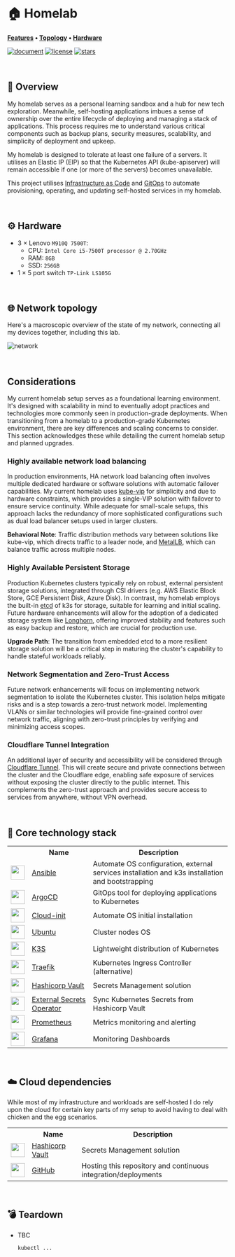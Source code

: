 # 🏠 Homelab

**[Features](#features) • [Topology](#🌐-network-topology) • [Hardware](#⚙️-hardware)**

[![document](https://img.shields.io/website?label=document&logo=gitbook&logoColor=white&style=flat-square&url=https%3A%2F%2Fhomelab.jordanhoare.com)](https://homelab.jordanhoare.com)
[![license](https://img.shields.io/github/license/jordanhoare/homelab?style=flat-square&logo=gnu&logoColor=white)](https://www.gnu.org/licenses/gpl-3.0.html)
[![stars](https://img.shields.io/github/stars/jordanhoare/homelab?logo=github&logoColor=white&color=gold&style=flat-square)](https://github.com/jordanhoare/homelab)


<br>

## 📖 Overview

My homelab serves as a personal learning sandbox and a hub for new tech exploration. Meanwhile, self-hosting applications imbues a sense of ownership over the entire lifecycle of deploying and managing a stack of applications. This process requires me to understand various critical components such as backup plans, security measures, scalability, and simplicity of deployment and upkeep.

My homelab is designed to tolerate at least one failure of a servers. It utilises an Elastic IP (EIP) so that the Kubernetes API (kube-apiserver) will remain accessible if one (or more of the servers) becomes unavailable. 

This project utilises [Infrastructure as Code](https://en.wikipedia.org/wiki/Infrastructure_as_code) and [GitOps](https://www.weave.works/technologies/gitops) to automate provisioning, operating, and updating self-hosted services in my homelab. 

<br>


## ⚙️ Hardware

- 3 × Lenovo `M910Q 7500T`:
    - CPU: `Intel Core i5-7500T processor @ 2.70GHz`
    - RAM: `8GB`
    - SSD: `256GB`
- 1 × 5 port switch `TP-Link LS105G`

<br>

## 🌐 Network topology

Here's a macroscopic overview of the state of my network, connecting all my devices together, including this lab.

![network](https://jordanhoare.github.io/homelab/assets/drawings/topology.excalidraw.svg)


<br>

## Considerations

My current homelab setup serves as a foundational learning environment. It's designed with scalability in mind to eventually adopt practices and technologies more commonly seen in production-grade deployments. When transitioning from a homelab to a production-grade Kubernetes environment, there are key differences and scaling concerns to consider. This section acknowledges these while detailing the current homelab setup and planned upgrades.

### Highly available network load balancing
In production environments, HA network load balancing often involves multiple dedicated hardware or software solutions with automatic failover capabilities. My current homelab uses [kube-vip](https://kube-vip.io/) for simplicity and due to hardware constraints, which provides a single-VIP solution with failover to ensure service continuity. While adequate for small-scale setups, this approach lacks the redundancy of more sophisticated configurations such as dual load balancer setups used in larger clusters.

**Behavioral Note**: Traffic distribution methods vary between solutions like kube-vip, which directs traffic to a leader node, and [MetalLB](https://metallb.universe.tf/), which can balance traffic across multiple nodes.

### Highly Available Persistent Storage

Production Kubernetes clusters typically rely on robust, external persistent storage solutions, integrated through CSI drivers (e.g. AWS Elastic Block Store, GCE Persistent Disk, Azure Disk). In contrast, my homelab employs the built-in [etcd](https://docs.k3s.io/datastore/ha-embedded) of k3s for storage, suitable for learning and initial scaling. Future hardware enhancements will allow for the adoption of a dedicated storage system like [Longhorn](https://longhorn.io/), offering improved stability and features such as easy backup and restore, which are crucial for production use.

**Upgrade Path**: The transition from embedded etcd to a more resilient storage solution will be a critical step in maturing the cluster's capability to handle stateful workloads reliably.


### Network Segmentation and Zero-Trust Access
Future network enhancements will focus on implementing network segmentation to isolate the Kubernetes cluster. This isolation helps mitigate risks and is a step towards a zero-trust network model. Implementing VLANs or similar technologies will provide fine-grained control over network traffic, aligning with zero-trust principles by verifying and minimizing access scopes.

### Cloudflare Tunnel Integration
An additional layer of security and accessibility will be considered through [Cloudflare Tunnel](https://www.cloudflare.com/en-au/products/tunnel/). This will create secure and private connections between the cluster and the Cloudflare edge, enabling safe exposure of services without exposing the cluster directly to the public internet. This complements the zero-trust approach and provides secure access to services from anywhere, without VPN overhead.


<br>

## 🔧 Core technology stack

<div class="d-flex">
<table class="table table-white table-borderer border-dark w-auto align-middle">
    <tr>
        <th></th>
        <th>Name</th>
        <th>Description</th>
    </tr>
    <tr> 
        <td><img width="32" src="https://jordanhoare.github.io/homelab/assets/logos/ansible.svg"></td>
        <td><a href="https://www.ansible.com">Ansible</a></td>
        <td>Automate OS configuration, external services installation and k3s installation and bootstrapping</td>
    </tr>
    <tr>
        <td><img width="32" src="https://jordanhoare.github.io/homelab/assets/logos/argocd.svg"></td>
        <td><a href="https://argoproj.github.io/cd">ArgoCD</a></td>
        <td>GitOps tool for deploying applications to Kubernetes</td>
    </tr>
    <tr>
        <td><img width="32" src="https://jordanhoare.github.io/homelab/assets/logos/cloud-init.svg"></td>
        <td><a href="https://cloudinit.readthedocs.io/en/latest/">Cloud-init</a></td>
        <td>Automate OS initial installation</td>
    </tr>
    <tr>
        <td><img width="32" src="https://jordanhoare.github.io/homelab/assets/logos/ubuntu.svg"></td>
        <td><a href="https://ubuntu.com/">Ubuntu</a></td>
        <td>Cluster nodes OS</td>
    </tr>
    <tr>
        <td><img width="32" src="https://jordanhoare.github.io/homelab/assets/logos/k3s.svg"></td>
        <td><a href="https://k3s.io/">K3S</a></td>
        <td>Lightweight distribution of Kubernetes</td>
    </tr>
    <tr>
        <td><img width="32" src="https://jordanhoare.github.io/homelab/assets/logos/traefik.svg"></td>
        <td><a href="https://traefik.io/">Traefik</a></td>
        <td>Kubernetes Ingress Controller (alternative)</td>
    </tr>   
    <tr>
        <td><img width="32" src="https://jordanhoare.github.io/homelab/assets/logos/vault.svg"></td>
        <td><a href="https://www.vaultproject.io/">Hashicorp Vault</a></td>
        <td>Secrets Management solution</td>
    </tr>
    <tr>
        <td><img width="32" src="https://jordanhoare.github.io/homelab/assets/logos/external-secrets.svg"></td>
        <td><a href="https://external-secrets.io/">External Secrets Operator</a></td>
        <td>Sync Kubernetes Secrets from Hashicorp Vault</td>
    </tr>
    <tr>
        <td><img width="32" src="https://jordanhoare.github.io/homelab/assets/logos/prometheus.svg"></td>
        <td><a href="https://prometheus.io/">Prometheus</a></td>
        <td>Metrics monitoring and alerting</td>
    </tr>
    <tr>
        <td><img width="32" src="https://jordanhoare.github.io/homelab/assets/logos/grafana.svg"></td>
        <td><a href="https://grafana.com/oss/grafana/">Grafana</a></td>
        <td>Monitoring Dashboards</td>
    </tr>
</table>
</div>

<br>


## ☁️ Cloud dependencies

While most of my infrastructure and workloads are self-hosted I do rely upon the cloud for certain key parts of my setup to avoid having to deal with chicken and the egg scenarios.

<div class="d-flex">
<table class="table table-white table-borderer border-dark w-auto align-middle">
    <tr>
        <th></th>
        <th>Name</th>
        <th>Description</th>
    </tr>
    <tr>
        <td><img width="32" src="https://jordanhoare.github.io/homelab/assets/logos/vault.svg"></td>
        <td><a href="https://www.vaultproject.io/">Hashicorp Vault</a></td>
        <td>Secrets Management solution</td>
    </tr>
    <tr>
        <td><img width="32" src="https://jordanhoare.github.io/homelab/assets/logos/github.svg"></td>
        <td><a href="https://github.com/">GitHub</a></td>
        <td>Hosting this repository and continuous integration/deployments</td>
    </tr>
</table>
</div>

<br>


## 💣 Teardown

- TBC

  ```bash
  kubectl ...
  ```
